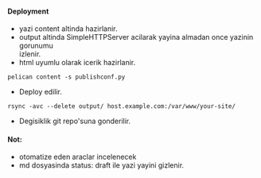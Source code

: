 ####  Deployment  
* yazi content altinda hazirlanir.  
* output altinda SimpleHTTPServer acilarak yayina almadan once yazinin gorunumu  
izlenir.  
* html uyumlu olarak icerik hazirlanir.  
```
pelican content -s publishconf.py  
```
* Deploy edilir.  
```
rsync -avc --delete output/ host.example.com:/var/www/your-site/  
```
* Degisiklik git repo'suna gonderilir.  
#### Not:  
* otomatize eden araclar incelenecek  
* md dosyasinda status: draft ile yazi yayini gizlenir.  
